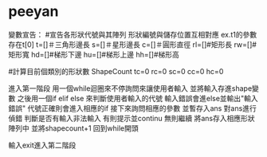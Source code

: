 # peeyan
變數宣告：
#宣告各形狀代號與其陣列
形狀編號與儲存位置互相對應 ex.t1的參數存在t[0]
t=[]＃三角形邊長
s=[]＃星形邊長
c=[]＃圓形直徑
rl=[]#矩形長
rw=[]#矩形寬
hd=[]#梯形下邊
hu=[]#梯形上邊
hh=[]#梯形高

#計算目前個類別的形狀數 ShapeCount
tc=0
rc=0
sc=0
cc=0
hc=0

進入第一階段
用一個while迴圈來不停詢問來讓使用者輸入
並將輸入存進shape變數
之後用一個if elif else
來判斷使用者輸入的代號
輸入錯誤會進else並輸出"輸入錯誤"
代號正確則會進入相應的if
接下來詢問相應的參數
並暫存入ans
對ans進行偵錯  判斷是否有輸入非法輸入 有則提示並continu 無則繼續
將ans存入相應形狀陣列中
並將shapecount+1
回到while開頭

輸入exit進入第二階段